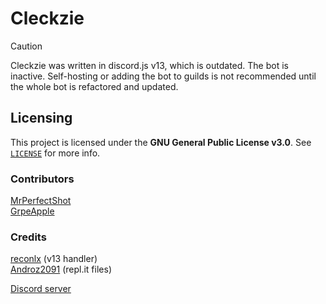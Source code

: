 # Cleckzie
> [!CAUTION]
> Cleckzie was written in discord.js v13, which is outdated. The bot is inactive. Self-hosting or adding the bot to guilds is not recommended until the whole bot is refactored and updated.

## Licensing
This project is licensed under the **GNU General Public License v3.0**. See [`LICENSE`](https://github.com/SpreeHertz/Cleckzie/blob/master/LICENSE) for more info.

### Contributors
[MrPerfectShot](https://github.com/mrperfectshot) <br>
[GrpeApple](https://github.com/GrpeApple)

### Credits
[reconlx](https://github.com/reconlx) (v13 handler) <br>
[Androz2091](https://github.com/Androz2091) (repl.it files)


[Discord server](https://discord.gg/KCzWPGJWtk)
